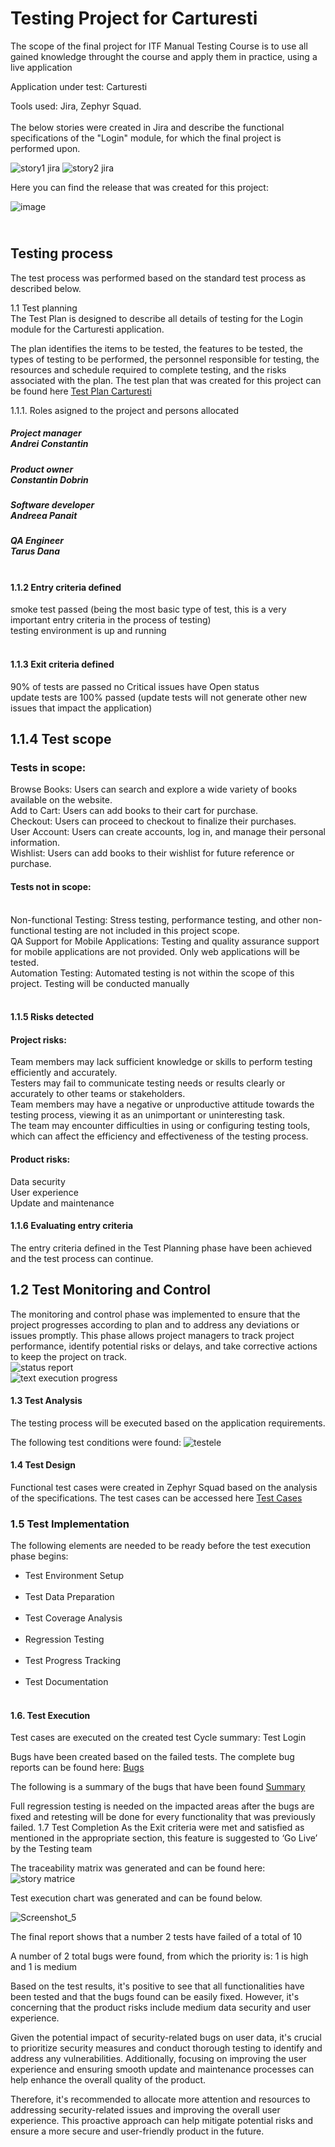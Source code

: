 <h1>Testing Project for Carturesti</h1>
The scope of the final project for ITF Manual Testing Course is to use all gained knowledge throught the course and apply them in practice, using a live application

Application under test: Carturesti

Tools used: Jira, Zephyr Squad.<br>
<br>
The below stories were created in Jira and describe the functional specifications of the "Login" module, for which the final project is performed upon.


![story1 jira](https://github.com/TarusDana/Testare-Manuala/assets/166814004/f43426f9-7ec1-4e1b-ac9b-9a7ca0c64191)
![story2 jira](https://github.com/TarusDana/Testare-Manuala/assets/166814004/e77a42bc-3f80-4386-82de-20336dded1a4)



Here you can find the release that was created for this project:

![image](https://github.com/TarusDana/Testare-Manuala/assets/166814004/4d66ba4e-f990-4e73-b64c-736711238058)


<h2><br>
Testing process<br></h2>
The test process was performed based on the standard test process as described below.

1.1 Test planning<br>
The Test Plan is designed to describe all details of testing for the Login module for the Carturesti application.

The plan identifies the items to be tested, the features to be tested, the types of testing to be performed, the personnel responsible for testing, the resources and schedule required to complete testing, and the risks associated with the plan. The test plan that was created for this project can be found here [Test Plan Carturesti](https://github.com/TarusDana/Testare-Manuala/files/14969886/Copy.of.Untitled.document.docx)

1.1.1. Roles asigned to the project and persons allocated


<h5>Project manager<br>
Andrei Constantin<br>
<h5>Product owner<br>
Constantin Dobrin<br>
<h5>Software developer<br>
Andreea Panait<br>
<h5>QA Engineer<br>
Tarus Dana<br><br>
<h4>1.1.2 Entry criteria defined</h4>
smoke test passed (being the most basic type of test, this is a very important entry criteria in the process of testing)<br>
testing environment is up and running<br><br>
<h4>1.1.3 Exit criteria defined</h4>
90% of tests are passed
no Critical issues have Open status<br>
update tests are 100% passed (update tests will not generate other new issues that impact the application)<br>

## 1.1.4 Test scope
### Tests in scope:
Browse Books: Users can search and explore a wide variety of books available on the website.<br>
Add to Cart: Users can add books to their cart for purchase.<br>
Checkout: Users can proceed to checkout to finalize their purchases.<br>
User Account: Users can create accounts, log in, and manage their personal information.<br>
Wishlist: Users can add books to their wishlist for future reference or purchase.<br>


<h4>Tests not in scope:</h4><br>
Non-functional Testing: Stress testing, performance testing, and other non-functional testing are not included in this project scope.<br>
QA Support for Mobile Applications: Testing and quality assurance support for mobile applications are not provided. Only web applications will be tested.<br>
Automation Testing: Automated testing is not within the scope of this project. Testing will be conducted manually<br>
<br>
<h4>1.1.5 Risks detected</h4>
<h4>Project risks:</h4>
Team members may lack sufficient knowledge or skills to perform testing efficiently and accurately.<br>
Testers may fail to communicate testing needs or results clearly or accurately to other teams or stakeholders.<br>
Team members may have a negative or unproductive attitude towards the testing process, viewing it as an unimportant or uninteresting task.<br>
The team may encounter difficulties in using or configuring testing tools, which can affect the efficiency and effectiveness of the testing process.<br>

<h4>Product risks:</h4>
Data security<br>
User experience<br>
Update and maintenance<br>
<h4>1.1.6 Evaluating entry criteria</h4>
The entry criteria defined in the Test Planning phase have been achieved and the test process can continue.<br>

<h2>1.2 Test Monitoring and Control</h2>

The monitoring and control phase was implemented to ensure that the project progresses according to plan and to address any deviations or issues promptly. This phase allows project managers to track project performance, identify potential risks or delays, and take corrective actions to keep the project on track.<br>
![status report](https://github.com/TarusDana/Testare-Manuala/assets/166814004/aab40c37-f6cd-451c-82c7-f1ae499c2b23)<br>
![text execution progress](https://github.com/TarusDana/Testare-Manuala/assets/166814004/e282b7ea-9d0b-4545-9bf9-e5ebe78010e1)<br>

<h4>1.3 Test Analysis</h4>
The testing process will be executed based on the application requirements.

The following test conditions were found:
![testele](https://github.com/TarusDana/Testare-Manuala/assets/166814004/8aa6d450-e03b-4a66-8c15-aa33381381cd)<br>
<h4>1.4 Test Design</h4>

Functional test cases were created in Zephyr Squad based on the analysis of the specifications. The test cases can be accessed here [Test Cases](https://github.com/TarusDana/Testare-Manuala/files/14970560/Copy.of.Teste.-.Jira.csv.pdf)

### 1.5 Test Implementation<br>
The following elements are needed to be ready before the test execution phase begins:<br>

<ul>
<li>Test Environment Setup</li><br>
<li>Test Data Preparation</li><br>
<li>Test Coverage Analysis</li><br>
<li>Regression Testing</li><br>
<li>Test Progress Tracking</li><br>
<li>Test Documentation</li><br>
</ul>
<h4>1.6. Test Execution</h4>
Test cases are executed on the created test Cycle summary: Test Login

Bugs have been created based on the failed tests. The complete bug reports can be found here: [Bugs](https://github.com/TarusDana/Testare-Manuala/files/14970667/Bugs.-.Jira.1.csv.pdf)

The following is a summary of the bugs that have been found [Summary](https://github.com/TarusDana/Testare-Manuala/files/14970667/Bugs.-.Jira.1.csv.pdf)

Full regression testing is needed on the impacted areas after the bugs are fixed and retesting will be done for every functionality that was previously failed.
1.7 Test Completion As the Exit criteria were met and satisfied as mentioned in the appropriate section, this feature is suggested to ‘Go Live’ by the Testing team

The traceability matrix was generated and can be found here: ![story matrice](https://github.com/TarusDana/Testare-Manuala/assets/166814004/a9251957-5de2-48d9-b058-fc4d89b0f34b)

Test execution chart was generated and can be found below.

![Screenshot_5](https://github.com/TarusDana/Testare-Manuala/assets/166814004/f0736e4c-f241-4dfa-898f-f7f6951c6e7c)

The final report shows that a number 2 tests have failed of a total of 10

A number of 2 total bugs were found, from which the priority is: 1 is high and 1 is medium

Based on the test results, it's positive to see that all functionalities have been tested and that the bugs found can be easily fixed. However, it's concerning that the product risks include medium data security and user experience.

Given the potential impact of security-related bugs on user data, it's crucial to prioritize security measures and conduct thorough testing to identify and address any vulnerabilities. Additionally, focusing on improving the user experience and ensuring smooth update and maintenance processes can help enhance the overall quality of the product.

Therefore, it's recommended to allocate more attention and resources to addressing security-related issues and improving the overall user experience. This proactive approach can help mitigate potential risks and ensure a more secure and user-friendly product in the future.











